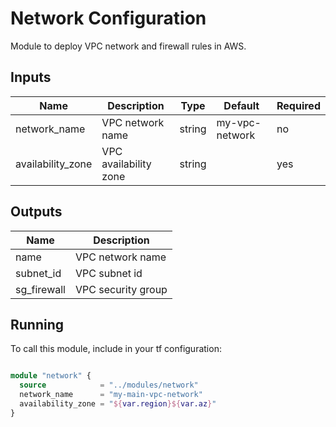 # Network Configuration

 Module to deploy VPC network and firewall rules in AWS.

## Inputs

| Name         	| Description      	| Type   	| Default        	| Required 	|
|--------------	|------------------	|--------	|----------------	|----------	|
| network_name 	| VPC network name 	| string 	| my-vpc-network 	| no      	|
| availability_zone 	| VPC availability zone 	| string 	|  	| yes      	|
## Outputs

| Name         	| Description      	
|--------------	|------------------
| name 	        | VPC network name 	
| subnet_id	        | VPC subnet id 	
| sg_firewall        | VPC security group 	

## Running

To call this module, include in your tf configuration:

```terraform

module "network" {
  source            = "../modules/network"
  network_name      = "my-main-vpc-network"
  availability_zone = "${var.region}${var.az}" 
}

```
